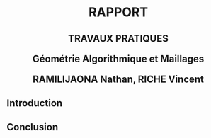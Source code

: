 <h1> <center> RAPPORT </center>  </h1>
<center> <h2> 
TRAVAUX PRATIQUES 

Géométrie Algorithmique et Maillages

RAMILIJAONA Nathan, RICHE Vincent 
</center>  </h3>

<h2> Introduction </h2>

<h2> Conclusion </h2>
